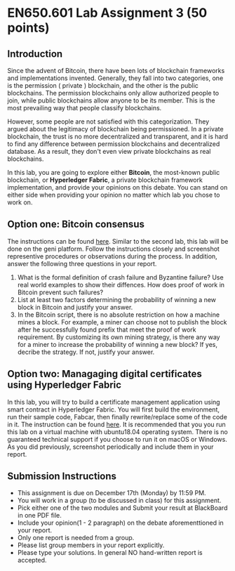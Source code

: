 # EN650.601 Lab Assignment 3 (50 points)

## Introduction
Since the advent of Bitcoin, there have been lots of blockchain frameworks and implementations invented. Generally, they fall into two categories, one is the permission ( private ) blockchain, and the other is the public blockchains. The permission blockchains only allow authorized people to join, while public blockchains allow anyone to be its member. This is the most prevailing way that people classify blockchains. 

However, some people are not satisfied with this categorization. They argued about the legitimacy of blockchain being permissioned. In a private blockchain, the trust is no more decentralized and transparent, and it is hard to find any difference between permission blockchains and decentralized database. As a result, they don't even view private blockchains as real blockchains. 

In this lab, you are going to explore either **Bitcoin**, the most-known public blockchain, or **Hyperledger Fabric**, a private blockchain framework implementation, and provide your opinions on this debate. You can stand on either side when providing your opinion no matter which lab you chose to work on. 

## Option one: Bitcoin consensus

The instructions can be found [here](https://witestlab.poly.edu/blog/get-rich-on-fake-bitcoins/). Similar to the second lab, this lab will be done on the geni platform. Follow the instructions closely and screenshot representive procedures or observations during the process. In addition, answer the following three questions in your report.  

1. What is the formal definition of crash failure and Byzantine failure? Use real world examples to show their diffences. How does proof of work in Bitcoin prevent such failures?
2. List at least two factors determining the probability of winning a new block in Bitcoin and justify your answer. 
3. In the Bitcoin script, there is no absolute restriction on how a machine mines a block. For example, a miner can choose not to publish the block after he successfully found prefix that meet the proof of work requirement. By customizing its own mining strategy, is there any way for a miner to increase the probability of winning a new block? If yes, decribe the strategy. If not, justify your answer.

## Option two: Managaging digital certificates using Hyperledger Fabric

In this lab, you will try to build a certificate management application using smart contract in Hyperledger Fabric. You will first build the environment, run their sample code, Fabcar, then finally rewrite/replace some of the code in it. The instruction can be found [here](module2). It is recommended that you you run this lab on a virtual machine with ubuntu18.04 operating system. There is no guaranteed technical support if you choose to run it on macOS or Windows. As you did previously, screenshot periodically and include them in your report.

## Submission Instructions
- This assignment is due on December 17th (Monday) by 11:59 PM. 
- You will work in a group (to be discussed in class) for this assignment.
- Pick either one of the two modules and Submit your result at BlackBoard in one PDF file.
- Include your opinion(1 - 2 paragraph) on the debate aforementtioned in your report.
- Only one report is needed from a group. 
- Please list group members in your report explicitly. 
- Please type your solutions. In general NO hand-written report is accepted.

